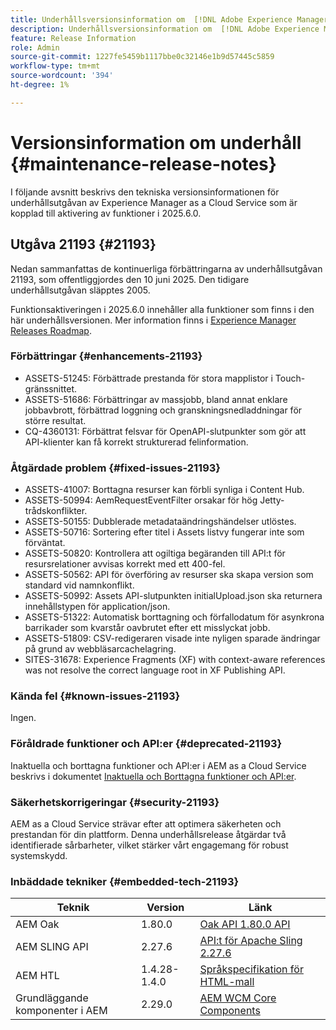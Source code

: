 ```yaml
---
title: Underhållsversionsinformation om  [!DNL Adobe Experience Manager] as a Cloud Service som är kopplad till 2025.6.0-funktionsaktivering.
description: Underhållsversionsinformation om  [!DNL Adobe Experience Manager] as a Cloud Service som är kopplad till 2025.6.0-funktionsaktivering.
feature: Release Information
role: Admin
source-git-commit: 1227fe5459b1117bbe0c32146e1b9d57445c5859
workflow-type: tm+mt
source-wordcount: '394'
ht-degree: 1%

---
```


# Versionsinformation om underhåll {#maintenance-release-notes}

I följande avsnitt beskrivs den tekniska versionsinformationen för underhållsutgåvan av Experience Manager as a Cloud Service som är kopplad till aktivering av funktioner i 2025.6.0.

## Utgåva 21193 {#21193}

Nedan sammanfattas de kontinuerliga förbättringarna av underhållsutgåvan 21193, som offentliggjordes den 10 juni 2025. Den tidigare underhållsutgåvan släpptes 2005.

Funktionsaktiveringen i 2025.6.0 innehåller alla funktioner som finns i den här underhållsversionen. Mer information finns i [Experience Manager Releases Roadmap](https://experienceleague.adobe.com/sv/docs/experience-manager-release-information/aem-release-updates/update-releases-roadmap).

### Förbättringar {#enhancements-21193}

* ASSETS-51245: Förbättrade prestanda för stora mapplistor i Touch-gränssnittet.
* ASSETS-51686: Förbättringar av massjobb, bland annat enklare jobbavbrott, förbättrad loggning och granskningsnedladdningar för större resultat.
* CQ-4360131: Förbättrat felsvar för OpenAPI-slutpunkter som gör att API-klienter kan få korrekt strukturerad felinformation.

### Åtgärdade problem {#fixed-issues-21193}

* ASSETS-41007: Borttagna resurser kan förbli synliga i Content Hub.
* ASSETS-50994: AemRequestEventFilter orsakar för hög Jetty-trådskonflikter.
* ASSETS-50155: Dubblerade metadataändringshändelser utlöstes.
* ASSETS-50716: Sortering efter titel i Assets listvy fungerar inte som förväntat.
* ASSETS-50820: Kontrollera att ogiltiga begäranden till API:t för resursrelationer avvisas korrekt med ett 400-fel.
* ASSETS-50562: API för överföring av resurser ska skapa version som standard vid namnkonflikt.
* ASSETS-50992: Assets API-slutpunkten initialUpload.json ska returnera innehållstypen för application/json.
* ASSETS-51322: Automatisk borttagning och förfallodatum för asynkrona barrikader som kvarstår oavbrutet efter ett misslyckat jobb.
* ASSETS-51809: CSV-redigeraren visade inte nyligen sparade ändringar på grund av webbläsarcachelagring.
* SITES-31678: Experience Fragments (XF) with context-aware references was not resolve the correct language root in XF Publishing API.

### Kända fel {#known-issues-21193}

Ingen.

### Föråldrade funktioner och API:er {#deprecated-21193}

Inaktuella och borttagna funktioner och API:er i AEM as a Cloud Service beskrivs i dokumentet [Inaktuella och Borttagna funktioner och API:er](/help/release-notes/deprecated-removed-features.md).

### Säkerhetskorrigeringar {#security-21193}

AEM as a Cloud Service strävar efter att optimera säkerheten och prestandan för din plattform. Denna underhållsrelease åtgärdar två identifierade sårbarheter, vilket stärker vårt engagemang för robust systemskydd.

### Inbäddade tekniker {#embedded-tech-21193}

| Teknik | Version | Länk |
|---|---|---|
| AEM Oak | 1.80.0 | [Oak API 1.80.0 API](https://www.javadoc.io/doc/org.apache.jackrabbit/oak-api/1.80.0/index.html) |
| AEM SLING API | 2.27.6 | [API:t för Apache Sling 2.27.6 ](https://www.javadoc.io/doc/org.apache.sling/org.apache.sling.api/latest/index.html) |
| AEM HTL | 1.4.28-1.4.0 | [Språkspecifikation för HTML-mall](https://github.com/adobe/htl-spec) |
| Grundläggande komponenter i AEM | 2.29.0 | [AEM WCM Core Components](https://github.com/adobe/aem-core-wcm-components) |
